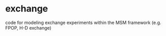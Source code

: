 exchange
========

code for modeling exchange experiments within the MSM framework (e.g. FPOP, H-D exchange)
